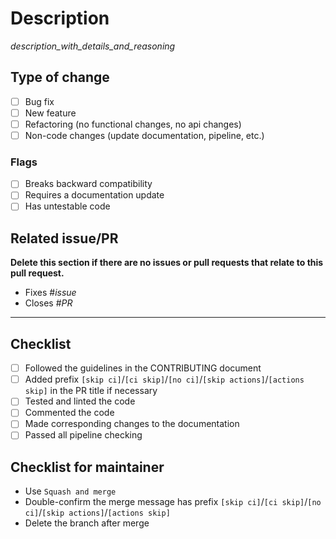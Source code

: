 # Description

_description_with_details_and_reasoning_

## Type of change

- [ ] Bug fix
- [ ] New feature
- [ ] Refactoring (no functional changes, no api changes)
- [ ] Non-code changes (update documentation, pipeline, etc.)

### Flags

- [ ] Breaks backward compatibility
- [ ] Requires a documentation update
- [ ] Has untestable code

## Related issue/PR

**Delete this section if there are no issues or pull requests that relate to this pull request.**
- Fixes #_issue_
- Closes #_PR_

---

## Checklist

- [ ] Followed the guidelines in the CONTRIBUTING document
- [ ] Added prefix `[skip ci]`/`[ci skip]`/`[no ci]`/`[skip actions]`/`[actions skip]` in the PR title if necessary
- [ ] Tested and linted the code
- [ ] Commented the code
- [ ] Made corresponding changes to the documentation
- [ ] Passed all pipeline checking

## Checklist for maintainer

- Use `Squash and merge`
- Double-confirm the merge message has prefix `[skip ci]`/`[ci skip]`/`[no ci]`/`[skip actions]`/`[actions skip]`
- Delete the branch after merge
